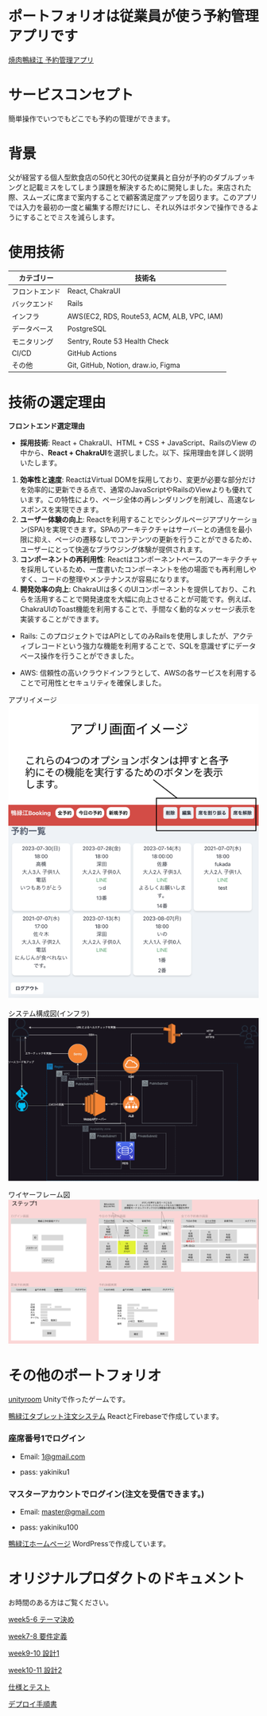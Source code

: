 # ポートフォリオは従業員が使う予約管理アプリです

[焼肉鴨緑江 予約管理アプリ](https://booking.yunonn.net)

# サービスコンセプト
簡単操作でいつでもどこでも予約の管理ができます。

# 背景
父が経営する個人型飲食店の50代と30代の従業員と自分が予約のダブルブッキングと記載ミスをしてしまう課題を解決するために開発しました。来店された際、スムーズに席まで案内することで顧客満足度アップを図ります。このアプリでは入力を最初の一度と編集する際だけにし、それ以外はボタンで操作できるようにすることでミスを減らします。

# 使用技術
|カテゴリー|技術名|
|---|---|
|フロントエンド|React, ChakraUI|
|バックエンド|Rails|
|インフラ|AWS(EC2, RDS, Route53, ACM, ALB, VPC, IAM)|
|データベース|PostgreSQL|
|モニタリング|Sentry, Route 53 Health Check|
|CI/CD|GitHub Actions|
|その他| Git, GitHub, Notion, draw.io, Figma|

# 技術の選定理由

**フロントエンド選定理由**

- **採用技術**: React + ChakraUI、HTML + CSS + JavaScript、RailsのView の中から、**React + ChakraUI**を選択しました。以下、採用理由を詳しく説明いたします。
1. **効率性と速度**: ReactはVirtual DOMを採用しており、変更が必要な部分だけを効率的に更新できる点で、通常のJavaScriptやRailsのViewよりも優れています。この特性により、ページ全体の再レンダリングを削減し、高速なレスポンスを実現できます。
2. **ユーザー体験の向上**: Reactを利用することでシングルページアプリケーション(SPA)を実現できます。SPAのアーキテクチャはサーバーとの通信を最小限に抑え、ページの遷移なしでコンテンツの更新を行うことができるため、ユーザーにとって快適なブラウジング体験が提供されます。
3. **コンポーネントの再利用性**: Reactはコンポーネントベースのアーキテクチャを採用しているため、一度書いたコンポーネントを他の場面でも再利用しやすく、コードの整理やメンテナンスが容易になります。
4. **開発効率の向上**: ChakraUIは多くのUIコンポーネントを提供しており、これらを活用することで開発速度を大幅に向上させることが可能です。例えば、ChakraUIのToast機能を利用することで、手間なく動的なメッセージ表示を実装することができます。

- Rails: このプロジェクトではAPIとしてのみRailsを使用しましたが、アクティブレコードという強力な機能を利用することで、SQLを意識せずにデータベース操作を行うことができました。

- AWS: 信頼性の高いクラウドインフラとして、AWSの各サービスを利用することで可用性とセキュリティを確保しました。

アプリイメージ
![アプリ画面イメージ](./documents/app_describe.png)

システム構成図(インフラ)
![システム構成図インフラ](./documents/%E3%82%B7%E3%82%B9%E3%83%86%E3%83%A0%E6%A7%8B%E6%88%90%E5%9B%B3.drawio.png)

ワイヤーフレーム図
![ワイヤーフレーム](./documents/%E3%83%AF%E3%82%A4%E3%83%A4%E3%83%BC%E3%83%95%E3%83%AC%E3%83%BC%E3%83%A0%E3%82%B9%E3%83%86%E3%83%83%E3%83%971.png)

# その他のポートフォリオ
[unityroom](https://unityroom.com/users/7qaijm2pyt3r0zkfvod5)
Unityで作ったゲームです。

[鴨緑江タブレット注文システム](https://oreder-ouryokukou.web.app/login/)
ReactとFirebaseで作成しています。

### 座席番号1でログイン

- Email: 1@gmail.com

- pass: yakiniku1

### マスターアカウントでログイン(注文を受信できます。)

- Email: master@gmail.com

- pass: yakiniku100


[鴨緑江ホームページ](https://ouryokukou.com/)
WordPressで作成しています。

# オリジナルプロダクトのドキュメント
お時間のある方はご覧ください。

[week5-6 テーマ決め](https://www.notion.so/week5-6-d079c54c99e948c689bb75e4997c84d0?pvs=4)

[week7-8 要件定義](https://www.notion.so/week7-8-c341dbe260aa42c7bec8a2323f211a09?pvs=4)

[week9-10 設計1](https://www.notion.so/week9-10-1-bd73292925a84578ad2e36ecf1bb1d58?pvs=4)

[week10-11 設計2](https://www.notion.so/week11-12-2-4bdaeca48988446fbab91ec8ea74b5e4?pvs=4)

[仕様とテスト](https://utopian-earth-71a.notion.site/6944b5220d5640c79facf15bd0ee0039?pvs=4)

[デプロイ手順書](https://www.notion.so/25a68208638c4e13995963a7b7eae31d?pvs=4)
